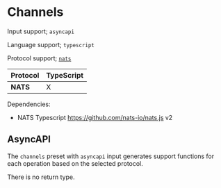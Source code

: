 # Channels


Input support; `asyncapi`

Language support; `typescript`

Protocol support; [`nats`](../protocols/nats.md)

| Protocol | TypeScript | 
|---|---|
| **NATS** | X |

Dependencies:
- NATS Typescript https://github.com/nats-io/nats.js v2

## AsyncAPI

The `channels` preset with `asyncapi` input generates support functions for each operation based on the selected protocol.

There is no return type.
